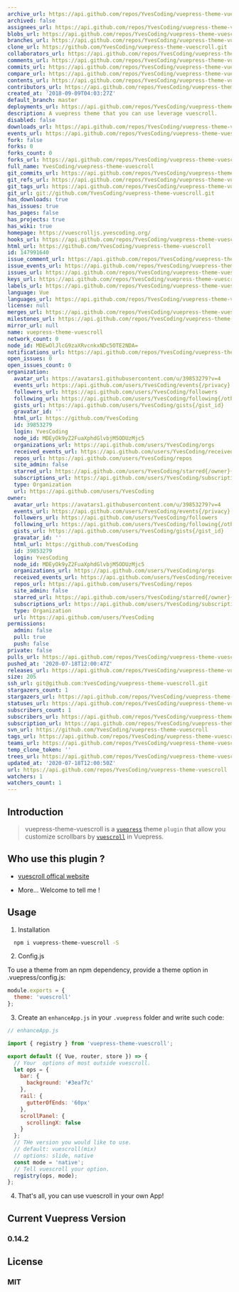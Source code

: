 ```yaml
---
archive_url: https://api.github.com/repos/YvesCoding/vuepress-theme-vuescroll/{archive_format}{/ref}
archived: false
assignees_url: https://api.github.com/repos/YvesCoding/vuepress-theme-vuescroll/assignees{/user}
blobs_url: https://api.github.com/repos/YvesCoding/vuepress-theme-vuescroll/git/blobs{/sha}
branches_url: https://api.github.com/repos/YvesCoding/vuepress-theme-vuescroll/branches{/branch}
clone_url: https://github.com/YvesCoding/vuepress-theme-vuescroll.git
collaborators_url: https://api.github.com/repos/YvesCoding/vuepress-theme-vuescroll/collaborators{/collaborator}
comments_url: https://api.github.com/repos/YvesCoding/vuepress-theme-vuescroll/comments{/number}
commits_url: https://api.github.com/repos/YvesCoding/vuepress-theme-vuescroll/commits{/sha}
compare_url: https://api.github.com/repos/YvesCoding/vuepress-theme-vuescroll/compare/{base}...{head}
contents_url: https://api.github.com/repos/YvesCoding/vuepress-theme-vuescroll/contents/{+path}
contributors_url: https://api.github.com/repos/YvesCoding/vuepress-theme-vuescroll/contributors
created_at: '2018-09-09T04:03:27Z'
default_branch: master
deployments_url: https://api.github.com/repos/YvesCoding/vuepress-theme-vuescroll/deployments
description: A vuepress theme that you can use leverage vuescroll.
disabled: false
downloads_url: https://api.github.com/repos/YvesCoding/vuepress-theme-vuescroll/downloads
events_url: https://api.github.com/repos/YvesCoding/vuepress-theme-vuescroll/events
fork: false
forks: 0
forks_count: 0
forks_url: https://api.github.com/repos/YvesCoding/vuepress-theme-vuescroll/forks
full_name: YvesCoding/vuepress-theme-vuescroll
git_commits_url: https://api.github.com/repos/YvesCoding/vuepress-theme-vuescroll/git/commits{/sha}
git_refs_url: https://api.github.com/repos/YvesCoding/vuepress-theme-vuescroll/git/refs{/sha}
git_tags_url: https://api.github.com/repos/YvesCoding/vuepress-theme-vuescroll/git/tags{/sha}
git_url: git://github.com/YvesCoding/vuepress-theme-vuescroll.git
has_downloads: true
has_issues: true
has_pages: false
has_projects: true
has_wiki: true
homepage: https://vuescrolljs.yvescoding.org/
hooks_url: https://api.github.com/repos/YvesCoding/vuepress-theme-vuescroll/hooks
html_url: https://github.com/YvesCoding/vuepress-theme-vuescroll
id: 147991640
issue_comment_url: https://api.github.com/repos/YvesCoding/vuepress-theme-vuescroll/issues/comments{/number}
issue_events_url: https://api.github.com/repos/YvesCoding/vuepress-theme-vuescroll/issues/events{/number}
issues_url: https://api.github.com/repos/YvesCoding/vuepress-theme-vuescroll/issues{/number}
keys_url: https://api.github.com/repos/YvesCoding/vuepress-theme-vuescroll/keys{/key_id}
labels_url: https://api.github.com/repos/YvesCoding/vuepress-theme-vuescroll/labels{/name}
language: Vue
languages_url: https://api.github.com/repos/YvesCoding/vuepress-theme-vuescroll/languages
license: null
merges_url: https://api.github.com/repos/YvesCoding/vuepress-theme-vuescroll/merges
milestones_url: https://api.github.com/repos/YvesCoding/vuepress-theme-vuescroll/milestones{/number}
mirror_url: null
name: vuepress-theme-vuescroll
network_count: 0
node_id: MDEwOlJlcG9zaXRvcnkxNDc5OTE2NDA=
notifications_url: https://api.github.com/repos/YvesCoding/vuepress-theme-vuescroll/notifications{?since,all,participating}
open_issues: 0
open_issues_count: 0
organization:
  avatar_url: https://avatars1.githubusercontent.com/u/39853279?v=4
  events_url: https://api.github.com/users/YvesCoding/events{/privacy}
  followers_url: https://api.github.com/users/YvesCoding/followers
  following_url: https://api.github.com/users/YvesCoding/following{/other_user}
  gists_url: https://api.github.com/users/YvesCoding/gists{/gist_id}
  gravatar_id: ''
  html_url: https://github.com/YvesCoding
  id: 39853279
  login: YvesCoding
  node_id: MDEyOk9yZ2FuaXphdGlvbjM5ODUzMjc5
  organizations_url: https://api.github.com/users/YvesCoding/orgs
  received_events_url: https://api.github.com/users/YvesCoding/received_events
  repos_url: https://api.github.com/users/YvesCoding/repos
  site_admin: false
  starred_url: https://api.github.com/users/YvesCoding/starred{/owner}{/repo}
  subscriptions_url: https://api.github.com/users/YvesCoding/subscriptions
  type: Organization
  url: https://api.github.com/users/YvesCoding
owner:
  avatar_url: https://avatars1.githubusercontent.com/u/39853279?v=4
  events_url: https://api.github.com/users/YvesCoding/events{/privacy}
  followers_url: https://api.github.com/users/YvesCoding/followers
  following_url: https://api.github.com/users/YvesCoding/following{/other_user}
  gists_url: https://api.github.com/users/YvesCoding/gists{/gist_id}
  gravatar_id: ''
  html_url: https://github.com/YvesCoding
  id: 39853279
  login: YvesCoding
  node_id: MDEyOk9yZ2FuaXphdGlvbjM5ODUzMjc5
  organizations_url: https://api.github.com/users/YvesCoding/orgs
  received_events_url: https://api.github.com/users/YvesCoding/received_events
  repos_url: https://api.github.com/users/YvesCoding/repos
  site_admin: false
  starred_url: https://api.github.com/users/YvesCoding/starred{/owner}{/repo}
  subscriptions_url: https://api.github.com/users/YvesCoding/subscriptions
  type: Organization
  url: https://api.github.com/users/YvesCoding
permissions:
  admin: false
  pull: true
  push: false
private: false
pulls_url: https://api.github.com/repos/YvesCoding/vuepress-theme-vuescroll/pulls{/number}
pushed_at: '2020-07-18T12:00:47Z'
releases_url: https://api.github.com/repos/YvesCoding/vuepress-theme-vuescroll/releases{/id}
size: 205
ssh_url: git@github.com:YvesCoding/vuepress-theme-vuescroll.git
stargazers_count: 1
stargazers_url: https://api.github.com/repos/YvesCoding/vuepress-theme-vuescroll/stargazers
statuses_url: https://api.github.com/repos/YvesCoding/vuepress-theme-vuescroll/statuses/{sha}
subscribers_count: 1
subscribers_url: https://api.github.com/repos/YvesCoding/vuepress-theme-vuescroll/subscribers
subscription_url: https://api.github.com/repos/YvesCoding/vuepress-theme-vuescroll/subscription
svn_url: https://github.com/YvesCoding/vuepress-theme-vuescroll
tags_url: https://api.github.com/repos/YvesCoding/vuepress-theme-vuescroll/tags
teams_url: https://api.github.com/repos/YvesCoding/vuepress-theme-vuescroll/teams
temp_clone_token: ''
trees_url: https://api.github.com/repos/YvesCoding/vuepress-theme-vuescroll/git/trees{/sha}
updated_at: '2020-07-18T12:00:50Z'
url: https://api.github.com/repos/YvesCoding/vuepress-theme-vuescroll
watchers: 1
watchers_count: 1
---
```


## Introduction

> vuepress-theme-vuescroll is a [`vuepress`](https://github.com/vuejs/vuepress) theme `plugin` that allow you customize scrollbars by [`vuescroll`](https://github.com/YvesCoding/vuescroll) in Vuepress.

## Who use this plugin ?

- [vuescroll offical website](http://vuescrolljs.yvescoding.org/)

- More... Welcome to tell me !

## Usage

1. Installation

```bash
  npm i vuepress-theme-vuescroll -S
```

2. Config.js

To use a theme from an npm dependency, provide a theme option in .vuepress/config.js:

```javascript
module.exports = {
  theme: 'vuescroll'
};
```

3. Create an `enhanceApp.js` in your `.vuepress` folder and write such code:

```javascript
// enhanceApp.js

import { registry } from 'vuepress-theme-vuescroll';

export default ({ Vue, router, store }) => {
  // Your  options of most outside vuescroll.
  let ops = {
    bar: {
      background: '#3eaf7c'
    },
    rail: {
      gutterOfEnds: '60px'
    },
    scrollPanel: {
      scrollingX: false
    }
  };
  // THe version you would like to use.
  // default: vuescroll(mix)
  // options: slide, native
  const mode = 'native';
  // Tell vuescroll your option.
  registry(ops, mode);
};
```

4. That's all, you can use vuescroll in your own App!

## Current Vuepress Version

### 0.14.2

## License

### MIT
